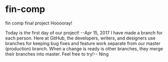 # fin-comp
fin comp final project
Hooooray!

Today is the first day of our project! --Apr 15, 2017
I have made a branch for each person. Here at GitHub, the developers, writers, and designers use branches for keeping bug fixes and feature work separate from our master (production) branch. When a change is ready is other branches, they merge their branches into master. Feel free to try!-- Ning
